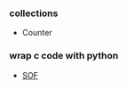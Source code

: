 ### collections
- Counter

### wrap c code with python
- [SOF](https://stackoverflow.com/questions/43387112/wrapping-c-code-with-python-manually/43387190)